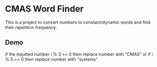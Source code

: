 # CMAS Word Finder
This is a project to convert numbers to constant/dynamic words and find their repetition frequency.

## Demo
if the inputted number i % 3 == 0 then replace number with "CMAS" or if i % 5 == 0 then replace number with "systems" 
